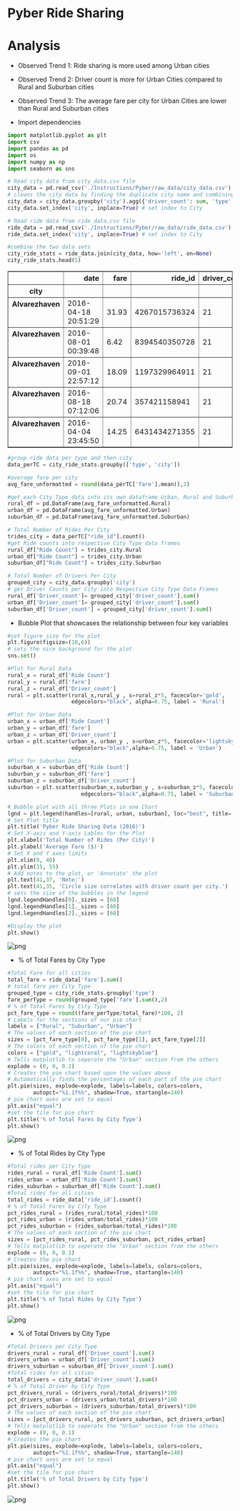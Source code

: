 
# Pyber Ride Sharing

# Analysis
* Observed Trend 1:
    Ride sharing is more used among Urban cities
* Observed Trend 2:
    Driver count is more for Urban Cities compared to Rural and Suburban cities
* Observed Trend 3:
    The average fare per city for Urban Cities are lower than Rural and Suburban cities

* Import dependencies


```python
import matplotlib.pyplot as plt
import csv
import pandas as pd
import os
import numpy as np
import seaborn as sns
```


```python
# Read city data from city_data.csv file
city_data = pd.read_csv('./Instructions/Pyber/raw_data/city_data.csv')
# cleans the city data by finding the duplicate city name and combining the rows with sum of driver counts
city_data = city_data.groupby('city').agg({'driver_count': sum, 'type':'first' }).reset_index()
city_data.set_index('city', inplace=True) # set index to City

# Read ride data from ride_data.csv file
ride_data = pd.read_csv('./Instructions/Pyber/raw_data/ride_data.csv')
ride_data.set_index('city', inplace=True) # set index to City

#combine the two data sets 
city_ride_stats = ride_data.join(city_data, how='left', on=None) 
city_ride_stats.head(5)
```




<div>
<style>
    .dataframe thead tr:only-child th {
        text-align: right;
    }

    .dataframe thead th {
        text-align: left;
    }

    .dataframe tbody tr th {
        vertical-align: top;
    }
</style>
<table border="1" class="dataframe">
  <thead>
    <tr style="text-align: right;">
      <th></th>
      <th>date</th>
      <th>fare</th>
      <th>ride_id</th>
      <th>driver_count</th>
      <th>type</th>
    </tr>
    <tr>
      <th>city</th>
      <th></th>
      <th></th>
      <th></th>
      <th></th>
      <th></th>
    </tr>
  </thead>
  <tbody>
    <tr>
      <th>Alvarezhaven</th>
      <td>2016-04-18 20:51:29</td>
      <td>31.93</td>
      <td>4267015736324</td>
      <td>21</td>
      <td>Urban</td>
    </tr>
    <tr>
      <th>Alvarezhaven</th>
      <td>2016-08-01 00:39:48</td>
      <td>6.42</td>
      <td>8394540350728</td>
      <td>21</td>
      <td>Urban</td>
    </tr>
    <tr>
      <th>Alvarezhaven</th>
      <td>2016-09-01 22:57:12</td>
      <td>18.09</td>
      <td>1197329964911</td>
      <td>21</td>
      <td>Urban</td>
    </tr>
    <tr>
      <th>Alvarezhaven</th>
      <td>2016-08-18 07:12:06</td>
      <td>20.74</td>
      <td>357421158941</td>
      <td>21</td>
      <td>Urban</td>
    </tr>
    <tr>
      <th>Alvarezhaven</th>
      <td>2016-04-04 23:45:50</td>
      <td>14.25</td>
      <td>6431434271355</td>
      <td>21</td>
      <td>Urban</td>
    </tr>
  </tbody>
</table>
</div>




```python
#group ride data per type and then city
data_perTC = city_ride_stats.groupby(['type', 'city'])

#average fare per city
avg_fare_unformatted = round(data_perTC['fare'].mean(),2)

#get each City Type data into its own dataframe Urban, Rural and Suburban
rural_df = pd.DataFrame(avg_fare_unformatted.Rural)
urban_df = pd.DataFrame(avg_fare_unformatted.Urban)
suburban_df = pd.DataFrame(avg_fare_unformatted.Suburban)

```


```python
# Total Number of Rides Per City
trides_city = data_perTC["ride_id"].count()
#get Ride counts into respective City Type data frames
rural_df["Ride Count"] = trides_city.Rural
urban_df["Ride Count"] = trides_city.Urban
suburban_df["Ride Count"] = trides_city.Suburban

```


```python
# Total Number of Drivers Per City
grouped_city = city_data.groupby('city')
# get Driver Counts per City into Respective City Type Data Frames
rural_df['Driver_count']= grouped_city['driver_count'].sum()
urban_df['Driver_count']= grouped_city['driver_count'].sum()
suburban_df['Driver_count'] = grouped_city['driver_count'].sum()
```

* Bubble Plot that showcases the relationship between four key variables


```python
#set figure size for the plot
plt.figure(figsize=(10,6))
# sets the nice background for the plot
sns.set()

#Plot for Rural Data
rural_x = rural_df['Ride Count']
rural_y = rural_df['fare']
rural_z = rural_df['Driver_count']
rural = plt.scatter(rural_x,rural_y , s=rural_z*5, facecolor='gold', 
                    edgecolors="black", alpha=0.75, label = 'Rural')

#Plot for Urban Data
urban_x = urban_df['Ride Count']
urban_y = urban_df['fare']
urban_z = urban_df['Driver_count']
urban = plt.scatter(urban_x, urban_y , s=urban_z*5, facecolor='lightskyblue', 
                    edgecolors="black",alpha=0.75, label = 'Urban')

#Plot for Suburban Data
suburban_x = suburban_df['Ride Count']
suburban_y = suburban_df['fare']
suburban_z = suburban_df['Driver_count']
suburban = plt.scatter(suburban_x,suburban_y , s=suburban_z*5, facecolor='lightcoral', 
                       edgecolors="black",alpha=0.75, label = 'Suburban')

# Bubble plot with all three Plots in one Chart
lgnd = plt.legend(handles=[rural, urban, suburban], loc="best", title= 'City Types')
# Set Plot title
plt.title('Pyber Ride Sharing Data (2016)')
# Set X-axis and Y-axis Lables for the Plot
plt.xlabel('Total Number of Rides (Per City)')
plt.ylabel('Average Fare ($)')
# Set X and Y axes limits
plt.xlim(0, 40)
plt.ylim(15, 55)
# Add notes to the plot, or 'Annotate' the plot
plt.text(41,37, 'Note:')
plt.text(41,35, 'Circle size correlates with driver count per city.')
# sets the size of the bubbles in the legend 
lgnd.legendHandles[0]._sizes = [60]
lgnd.legendHandles[1]._sizes = [60]
lgnd.legendHandles[2]._sizes = [60]

#Display the plot
plt.show()
```


![png](https://github.com/JKora/Project-Matplotlib/blob/master/Solution/Pyber_Bubbleplot.png)


 * % of Total Fares by City Type


```python
#Total Fare for all cities
total_fare = ride_data['fare'].sum()
# total fare per City Type
grouped_type = city_ride_stats.groupby('type')
fare_perType = round(grouped_type['fare'].sum(),2)
# % of Total Fares by City Type
pct_fare_type = round((fare_perType/total_fare)*100, 2)
# Labels for the sections of our pie chart
labels = ["Rural", "Suburban", "Urban"]
# The values of each section of the pie chart
sizes = [pct_fare_type[0], pct_fare_type[1], pct_fare_type[2]]
# The colors of each section of the pie chart
colors = ["gold", "lightcoral", "lightskyblue"]
# Tells matplotlib to seperate the "Urban" section from the others
explode = (0, 0, 0.1)
# Creates the pie chart based upon the values above
# Automatically finds the percentages of each part of the pie chart
plt.pie(sizes, explode=explode, labels=labels, colors=colors,
        autopct="%1.1f%%", shadow=True, startangle=140)
# pie chart axes are set to equal
plt.axis("equal")
#set the tile for pie chart
plt.title('% of Total Fares by City Type')
plt.show()
```


![png](output_11_0.png)


* % of Total Rides by City Type


```python
#Total rides per City Type
rides_rural = rural_df['Ride Count'].sum()
rides_urban = urban_df['Ride Count'].sum()
rides_suburban = suburban_df['Ride Count'].sum()
#Total rides for all cities
total_rides = ride_data['ride_id'].count()
# % of Total Fares by City Type
pct_rides_rural = (rides_rural/total_rides)*100
pct_rides_urban = (rides_urban/total_rides)*100
pct_rides_suburban = (rides_suburban/total_rides)*100
# The values of each section of the pie chart
sizes = [pct_rides_rural, pct_rides_suburban, pct_rides_urban]
# Tells matplotlib to seperate the "Urban" section from the others
explode = (0, 0, 0.1)
# Creates the pie chart 
plt.pie(sizes, explode=explode, labels=labels, colors=colors,
        autopct="%1.1f%%", shadow=True, startangle=140)
# pie chart axes are set to equal
plt.axis("equal")
#set the tile for pie chart
plt.title('% of Total Rides by City Type')
plt.show()
```


![png](output_13_0.png)


* % of Total Drivers by City Type


```python
#Total Drivers per City Type
drivers_rural = rural_df['Driver_count'].sum()
drivers_urban = urban_df['Driver_count'].sum()
drivers_suburban = suburban_df['Driver_count'].sum()
#Total rides for all cities
total_drivers = city_data['driver_count'].sum()
# % of Total Driver by City Type
pct_drivers_rural = (drivers_rural/total_drivers)*100
pct_drivers_urban = (drivers_urban/total_drivers)*100
pct_drivers_suburban = (drivers_suburban/total_drivers)*100
# The values of each section of the pie chart
sizes = [pct_drivers_rural, pct_drivers_suburban, pct_drivers_urban]
# Tells matplotlib to seperate the "Urban" section from the others
explode = (0, 0, 0.1)
# Creates the pie chart
plt.pie(sizes, explode=explode, labels=labels, colors=colors,
        autopct="%1.1f%%", shadow=True, startangle=140)
# pie chart axes are set to equal
plt.axis("equal")
#set the tile for pie chart
plt.title('% of Total Drivers by City Type')
plt.show()
```


![png](output_15_0.png)

